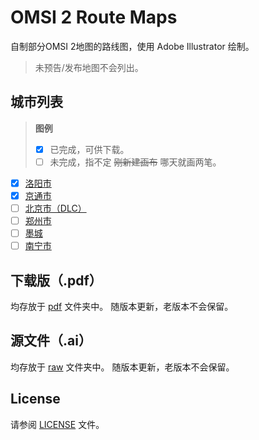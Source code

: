 # OMSI 2 Route Maps
自制部分OMSI 2地图的路线图，使用 Adobe Illustrator 绘制。
> 未预告/发布地图不会列出。

## 城市列表
> **图例**
> - [x] 已完成，可供下载。
> - [ ] 未完成，指不定 ~~刚新建画布~~ 哪天就画两笔。

- [x] [洛阳市](https://bbs.18wos.org/viewthread.php?tid=219368)
- [x] [京通市](https://bbs.18wos.org/viewthread.php?tid=216217)
- [ ] [北京市（DLC）](https://store.steampowered.com/app/1752630/OMSI_2_AddOn_Beijing/)
- [ ] [郑州市](https://bbs.18wos.org/viewthread.php?tid=193643)
- [ ] [墨城](https://bbs.18wos.org/viewthread.php?tid=217341)
- [ ] [南宁市](https://bbs.18wos.org/viewthread.php?tid=211741)

## 下载版（.pdf）
均存放于 [pdf](pdf/) 文件夹中。
随版本更新，老版本不会保留。

## 源文件（.ai）
均存放于 [raw](raw/) 文件夹中。
随版本更新，老版本不会保留。

## License
请参阅 [LICENSE](LICENSE) 文件。
